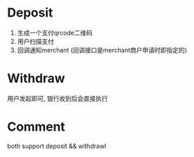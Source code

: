 Deposit
==============
1. 生成一个支付qrcode二维码
2. 用户扫描支付
3. 回调通知merchant (回调接口是merchant商户申请时即指定的)

Withdraw
==============
用户发起即可, 银行收到后会直接执行

Comment
===============
both support deposit && withdrawl